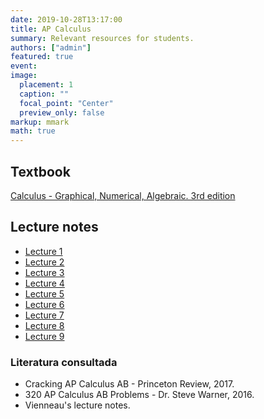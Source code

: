 ```yaml
---
date: 2019-10-28T13:17:00
title: AP Calculus
summary: Relevant resources for students.
authors: ["admin"]
featured: true
event:
image:
  placement: 1
  caption: ""
  focal_point: "Center"
  preview_only: false
markup: mmark
math: true
---
```


## Textbook

[Calculus - Graphical, Numerical, Algebraic. 3rd edition](textbook.pdf)

## Lecture notes

+ [Lecture 1](lecture1.pdf)
+ [Lecture 2](lecture2.pdf)
+ [Lecture 3](lecture3.pdf)
+ [Lecture 4](lecture4.pdf)
+ [Lecture 5](lecture5.pdf)
+ [Lecture 6](lecture6.pdf)
+ [Lecture 7](lecture7.pdf)
+ [Lecture 8](lecture8.pdf)
+ [Lecture 9](lecture9.pdf)

### Literatura consultada

+ Cracking AP Calculus AB - Princeton Review, 2017.
+ 320 AP Calculus AB Problems - Dr. Steve Warner, 2016.
+ Vienneau's lecture notes.